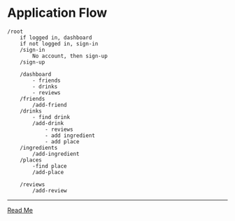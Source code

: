 # Application Flow
    /root
        if logged in, dashboard
        if not logged in, sign-in
        /sign-in
            No account, then sign-up
        /sign-up

        /dashboard
            - friends
            - drinks
            - reviews
        /friends
            /add-friend
        /drinks
            - find drink
            /add-drink
                - reviews
                - add ingredient
                - add place
        /ingredients
            /add-ingredient
        /places
            -find place
            /add-place

        /reviews
            /add-review
            

- - - 
[Read Me](ReadMe.md)